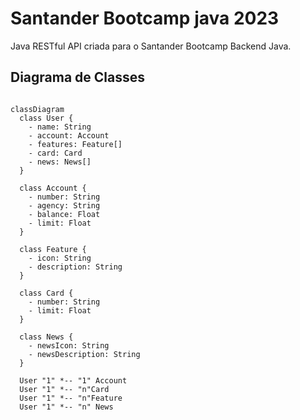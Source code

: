# Santander Bootcamp java 2023
Java RESTful API criada para o Santander Bootcamp Backend Java.

## Diagrama de Classes

```mermaid

classDiagram
  class User {
    - name: String
    - account: Account
    - features: Feature[]
    - card: Card
    - news: News[]
  }

  class Account {
    - number: String
    - agency: String
    - balance: Float
    - limit: Float
  }

  class Feature {
    - icon: String
    - description: String
  }

  class Card {
    - number: String
    - limit: Float
  }

  class News {
    - newsIcon: String
    - newsDescription: String
  }

  User "1" *-- "1" Account
  User "1" *-- "n"Card
  User "1" *-- "n"Feature
  User "1" *-- "n" News
  
  ```
